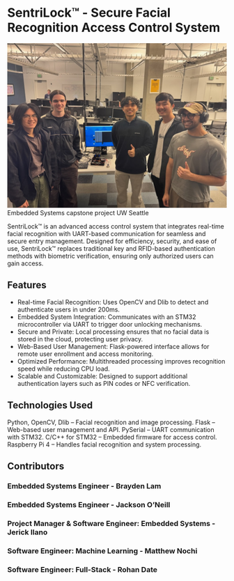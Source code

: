 # SentriLock™ - Secure Facial Recognition Access Control System

![Capstone Group Picture](/grouppic.JPG)
Embedded Systems capstone project UW Seattle

SentriLock™ is an advanced access control system that integrates real-time facial recognition with UART-based communication for seamless and secure entry management. Designed for efficiency, security, and ease of use, SentriLock™ replaces traditional key and RFID-based authentication methods with biometric verification, ensuring only authorized users can gain access.

## Features

- Real-time Facial Recognition: Uses OpenCV and Dlib to detect and authenticate users in under 200ms.
- Embedded System Integration: Communicates with an STM32 microcontroller via UART to trigger door unlocking mechanisms.
- Secure and Private: Local processing ensures that no facial data is stored in the cloud, protecting user privacy.
- Web-Based User Management: Flask-powered interface allows for remote user enrollment and access monitoring.
- Optimized Performance: Multithreaded processing improves recognition speed while reducing CPU load.
- Scalable and Customizable: Designed to support additional authentication layers such as PIN codes or NFC verification.

## Technologies Used

Python, OpenCV, Dlib – Facial recognition and image processing.
Flask – Web-based user management and API.
PySerial – UART communication with STM32.
C/C++ for STM32 – Embedded firmware for access control.
Raspberry Pi 4 – Handles facial recognition and system processing.

## Contributors

### **Embedded Systems Engineer** - Brayden Lam
###  **Embedded Systems Engineer** - Jackson O’Neill
### **Project Manager & Software Engineer: Embedded Systems**  - Jerick Ilano
### **Software Engineer: Machine Learning** - Matthew Nochi
### **Software Engineer: Full-Stack** - Rohan Date
